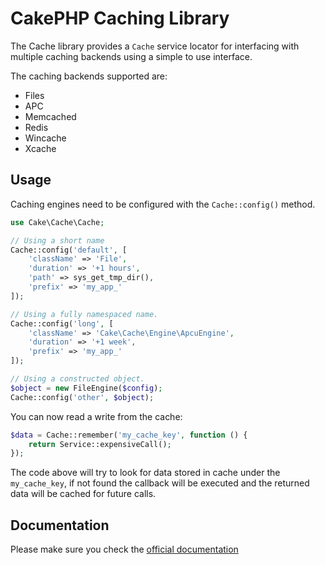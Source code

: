 # CakePHP Caching Library

The Cache library provides a `Cache` service locator for interfacing with multiple caching backends using
a simple to use interface.

The caching backends supported are:

* Files
* APC
* Memcached
* Redis
* Wincache
* Xcache

## Usage

Caching engines need to be configured with the `Cache::config()` method.

```php
use Cake\Cache\Cache;

// Using a short name
Cache::config('default', [
    'className' => 'File',
    'duration' => '+1 hours',
    'path' => sys_get_tmp_dir(),
    'prefix' => 'my_app_'
]);

// Using a fully namespaced name.
Cache::config('long', [
    'className' => 'Cake\Cache\Engine\ApcuEngine',
    'duration' => '+1 week',
    'prefix' => 'my_app_'
]);

// Using a constructed object.
$object = new FileEngine($config);
Cache::config('other', $object);
```

You can now read a write from the cache:

```php
$data = Cache::remember('my_cache_key', function () {
	return Service::expensiveCall();
});
```

The code above will try to look for data stored in cache under the `my_cache_key`, if not found
the callback will be executed and the returned data will be cached for future calls.

## Documentation

Please make sure you check the [official documentation](https://book.cakephp.org/3.0/en/core-libraries/caching.html)


